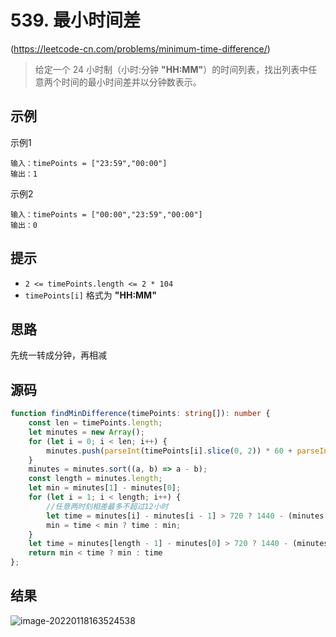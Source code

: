 # 539. 最小时间差

(https://leetcode-cn.com/problems/minimum-time-difference/)

>   给定一个 24 小时制（小时:分钟 **"HH:MM"**）的时间列表，找出列表中任意两个时间的最小时间差并以分钟数表示。

## 示例

示例1

```
输入：timePoints = ["23:59","00:00"]
输出：1
```

示例2

```
输入：timePoints = ["00:00","23:59","00:00"]
输出：0
```

## 提示

-   `2 <= timePoints.length <= 2 * 104`
-   `timePoints[i]` 格式为 **"HH:MM"**

## 思路

先统一转成分钟，再相减

## 源码

```typescript
function findMinDifference(timePoints: string[]): number {
    const len = timePoints.length;
    let minutes = new Array();
    for (let i = 0; i < len; i++) {
        minutes.push(parseInt(timePoints[i].slice(0, 2)) * 60 + parseInt(timePoints[i].slice(3, 5)));
    }
    minutes = minutes.sort((a, b) => a - b);
    const length = minutes.length;
    let min = minutes[1] - minutes[0];
    for (let i = 1; i < length; i++) {
        //任意两时刻相差最多不超过12小时
        let time = minutes[i] - minutes[i - 1] > 720 ? 1440 - (minutes[i] - minutes[i - 1]) : minutes[i] - minutes[i - 1];
        min = time < min ? time : min;
    }
    let time = minutes[length - 1] - minutes[0] > 720 ? 1440 - (minutes[length - 1] - minutes[0]) : minutes[length - 1] - minutes[0];
    return min < time ? min : time
};
```



## 结果

![image-20220118163524538](https://pic-1255740060.cos.ap-shanghai.myqcloud.com/MarkDown/img/20220118163524.png)
